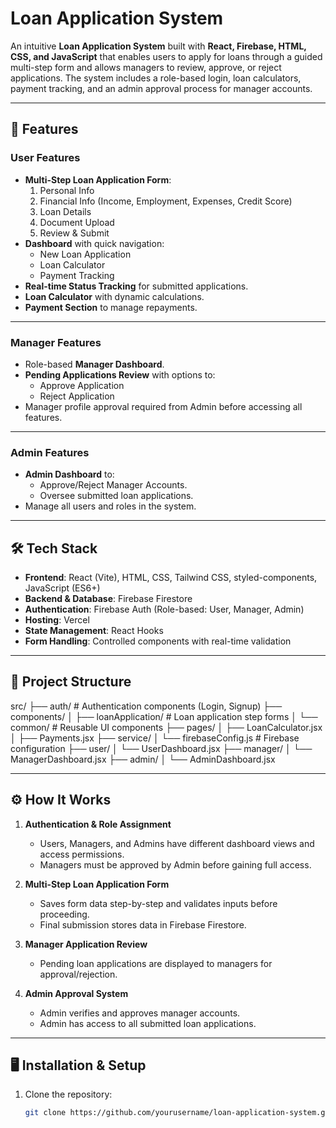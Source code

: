 # Loan Application System

An intuitive **Loan Application System** built with **React, Firebase, HTML, CSS, and JavaScript** that enables users to apply for loans through a guided multi-step form and allows managers to review, approve, or reject applications. The system includes a role-based login, loan calculators, payment tracking, and an admin approval process for manager accounts.

---

## 🚀 Features

### **User Features**
- **Multi-Step Loan Application Form**:
  1. Personal Info
  2. Financial Info (Income, Employment, Expenses, Credit Score)
  3. Loan Details
  4. Document Upload
  5. Review & Submit
- **Dashboard** with quick navigation:
  - New Loan Application
  - Loan Calculator
  - Payment Tracking
- **Real-time Status Tracking** for submitted applications.
- **Loan Calculator** with dynamic calculations.
- **Payment Section** to manage repayments.

---

### **Manager Features**
- Role-based **Manager Dashboard**.
- **Pending Applications Review** with options to:
  - Approve Application
  - Reject Application
- Manager profile approval required from Admin before accessing all features.

---

### **Admin Features**
- **Admin Dashboard** to:
  - Approve/Reject Manager Accounts.
  - Oversee submitted loan applications.
- Manage all users and roles in the system.

---

## 🛠️ Tech Stack

- **Frontend**: React (Vite), HTML, CSS, Tailwind CSS, styled-components, JavaScript (ES6+)
- **Backend & Database**: Firebase Firestore
- **Authentication**: Firebase Auth (Role-based: User, Manager, Admin)
- **Hosting**: Vercel
- **State Management**: React Hooks
- **Form Handling**: Controlled components with real-time validation

---

## 📂 Project Structure

src/
├── auth/ # Authentication components (Login, Signup)
├── components/
│ ├── loanApplication/ # Loan application step forms
│ └── common/ # Reusable UI components
├── pages/
│ ├── LoanCalculator.jsx
│ ├── Payments.jsx
├── service/
│ └── firebaseConfig.js # Firebase configuration
├── user/
│ └── UserDashboard.jsx
├── manager/
│ └── ManagerDashboard.jsx
├── admin/
│ └── AdminDashboard.jsx


---

## ⚙️ How It Works

1. **Authentication & Role Assignment**  
   - Users, Managers, and Admins have different dashboard views and access permissions.
   - Managers must be approved by Admin before gaining full access.

2. **Multi-Step Loan Application Form**  
   - Saves form data step-by-step and validates inputs before proceeding.
   - Final submission stores data in Firebase Firestore.

3. **Manager Application Review**  
   - Pending loan applications are displayed to managers for approval/rejection.

4. **Admin Approval System**  
   - Admin verifies and approves manager accounts.
   - Admin has access to all submitted loan applications.

---

## 🖥️ Installation & Setup

1. Clone the repository:
   ```bash
   git clone https://github.com/yourusername/loan-application-system.git


